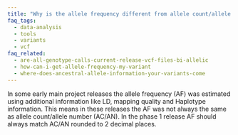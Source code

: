 ```yaml
---
title: "Why is the allele frequency different from allele count/allele number?"
faq_tags:
  - data-analysis
  - tools
  - variants
  - vcf
faq_related:
  - are-all-genotype-calls-current-release-vcf-files-bi-allelic
  - how-can-i-get-allele-frequency-my-variant
  - where-does-ancestral-allele-information-your-variants-come
---
```

                    
In some early main project releases the allele frequency (AF) was estimated using additional information like LD, mapping quality and Haplotype information. This means in these releases the AF was not always the same as allele count/allele number (AC/AN). In the phase 1 release AF should always match AC/AN rounded to 2 decimal places.
